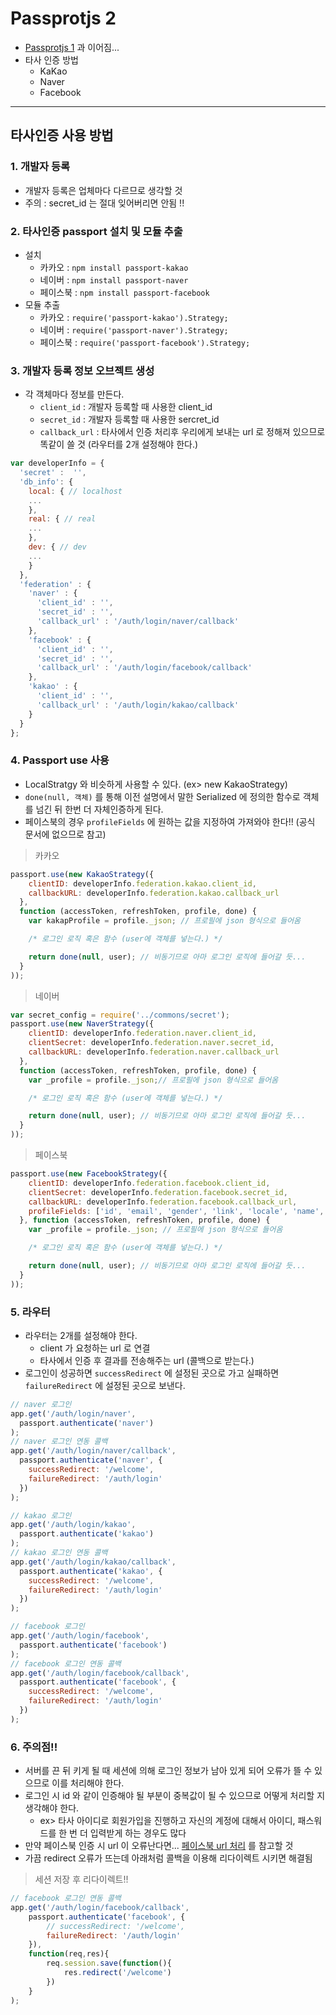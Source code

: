 # Passprotjs 2
  - [Passprotjs 1](https://github.com/Lee-KyungSeok/Study/tree/master/Node.js/passprotjs) 과 이어짐...
  - 타사 인증 방법
    - KaKao
    - Naver
    - Facebook

---

## 타사인증 사용 방법
  ### 1. 개발자 등록
  - 개발자 등록은 업체마다 다르므로 생각할 것
  - 주의 : secret_id 는 절대 잊어버리면 안됨 !!

  ### 2. 타사인증 passport 설치 및 모듈 추출
  - 설치
    - 카카오 : `npm install passport-kakao`
    - 네이버 : `npm install passport-naver`
    - 페이스북 : `npm install passport-facebook`
  - 모듈 추출
    - 카카오 : `require('passport-kakao').Strategy;`
    - 네이버 : `require('passport-naver').Strategy;`
    - 페이스북 : `require('passport-facebook').Strategy;`

  ### 3. 개발자 등록 정보 오브젝트 생성
  - 각 객체마다 정보를 만든다.
    - `client_id` : 개발자 등록할 때 사용한 client_id
    - `secret_id` : 개발자 등록할 때 사용한 sercret_id
    - `callback_url` : 타사에서 인증 처리후 우리에게 보내는 url 로 정해져 있으므로 똑같이 쓸 것 (라우터를 2개 설정해야 한다.)

  ```javascript
  var developerInfo = {
    'secret' :  '',
    'db_info': {
      local: { // localhost
      ...
      },
      real: { // real
      ...
      },
      dev: { // dev
      ...
      }
    },
    'federation' : {
      'naver' : {
        'client_id' : '',
        'secret_id' : '',
        'callback_url' : '/auth/login/naver/callback'
      },
      'facebook' : {
        'client_id' : '',
        'secret_id' : '',
        'callback_url' : '/auth/login/facebook/callback'
      },
      'kakao' : {
        'client_id' : '',
        'callback_url' : '/auth/login/kakao/callback'
      }
    }
  };
  ```

  ### 4. Passport use 사용
  - LocalStratgy 와 비슷하게 사용할 수 있다. (ex> new KakaoStrategy)
  - `done(null, 객체)` 를 통해 이전 설명에서 말한 Serialized 에 정의한 함수로 객체를 넘긴 뒤 한번 더 자체인증하게 된다.
  - 페이스북의 경우 `profileFields` 에 원하는 값을 지정하여 가져와야 한다!! (공식 문서에 없으므로 참고)

  > 카카오

  ```javascript
  passport.use(new KakaoStrategy({
      clientID: developerInfo.federation.kakao.client_id,
      callbackURL: developerInfo.federation.kakao.callback_url
    },
    function (accessToken, refreshToken, profile, done) {
      var kakapProfile = profile._json; // 프로필에 json 형식으로 들어옴

      /* 로그인 로직 혹은 함수 (user에 객체를 넣는다.) */

      return done(null, user); // 비동기므로 아마 로그인 로직에 들어갈 듯...
    }
  ));
  ```

  > 네이버

  ```javascript
  var secret_config = require('../commons/secret');
  passport.use(new NaverStrategy({
      clientID: developerInfo.federation.naver.client_id,
      clientSecret: developerInfo.federation.naver.secret_id,
      callbackURL: developerInfo.federation.naver.callback_url
    },
    function (accessToken, refreshToken, profile, done) {
      var _profile = profile._json;// 프로필에 json 형식으로 들어옴

      /* 로그인 로직 혹은 함수 (user에 객체를 넣는다.) */

      return done(null, user); // 비동기므로 아마 로그인 로직에 들어갈 듯...
    }
  ));
  ```

  > 페이스북

  ```javascript
  passport.use(new FacebookStrategy({
      clientID: developerInfo.federation.facebook.client_id,
      clientSecret: developerInfo.federation.facebook.secret_id,
      callbackURL: developerInfo.federation.facebook.callback_url,
      profileFields: ['id', 'email', 'gender', 'link', 'locale', 'name', 'timezone', 'updated_time', 'verified', 'displayName']
    }, function (accessToken, refreshToken, profile, done) {
      var _profile = profile._json; // 프로필에 json 형식으로 들어옴

      /* 로그인 로직 혹은 함수 (user에 객체를 넣는다.) */

      return done(null, user); // 비동기므로 아마 로그인 로직에 들어갈 듯...
    }
  ));
  ```

  ### 5. 라우터
  - 라우터는 2개를 설정해야 한다.
    - client 가 요청하는 url 로 연결
    - 타사에서 인증 후 결과를 전송해주는 url (콜백으로 받는다.)
  - 로그인이 성공하면 `successRedirect` 에 설정된 곳으로 가고 실패하면 `failureRedirect` 에 설정된 곳으로 보낸다.

  ```javascript
  // naver 로그인
  app.get('/auth/login/naver',
    passport.authenticate('naver')
  );
  // naver 로그인 연동 콜백
  app.get('/auth/login/naver/callback',
    passport.authenticate('naver', {
      successRedirect: '/welcome',
      failureRedirect: '/auth/login'
    })
  );

  // kakao 로그인
  app.get('/auth/login/kakao',
    passport.authenticate('kakao')
  );
  // kakao 로그인 연동 콜백
  app.get('/auth/login/kakao/callback',
    passport.authenticate('kakao', {
      successRedirect: '/welcome',
      failureRedirect: '/auth/login'
    })
  );

  // facebook 로그인
  app.get('/auth/login/facebook',
    passport.authenticate('facebook')
  );
  // facebook 로그인 연동 콜백
  app.get('/auth/login/facebook/callback',
    passport.authenticate('facebook', {
      successRedirect: '/welcome',
      failureRedirect: '/auth/login'
    })
  );
  ```

  ### 6. 주의점!!
  - 서버를 끈 뒤 키게 될 때 세션에 의해 로그인 정보가 남아 있게 되어 오류가 뜰 수 있으므로 이를 처리해야 한다.
  - 로그인 시 id 와 같이 인증해야 될 부분이 중복값이 될 수 있으므로 어떻게 처리할 지 생각해야 한다.
    - ex> 타사 아이디로 회원가입을 진행하고 자신의 계정에 대해서 아이디, 패스워드를 한 번 더 입력받게 하는 경우도 많다
  - 만약 페이스북 인증 시 url 이 오류난다면... [페이스북 url 처리](https://jwkcp.github.io/2017/10/19/social-login-facebook-strictmode/) 를 참고할 것
  - 가끔 redirect 오류가 뜨는데 아래처럼 콜백을 이용해 리다이렉트 시키면 해결됨

  > 세션 저장 후 리다이렉트!!

  ```javascript
  // facebook 로그인 연동 콜백
  app.get('/auth/login/facebook/callback',
      passport.authenticate('facebook', {
          // successRedirect: '/welcome',
          failureRedirect: '/auth/login'
      }),
      function(req,res){
          req.session.save(function(){
              res.redirect('/welcome')
          })
      }
  );
  ```
